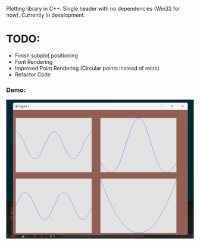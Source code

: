 Plotting library in C++.
Single header with no dependencies (Win32 for now).
Currently in development.


<h1>TODO:</h1>
<ul>
    <li>Finish subplot positioning</li>
    <li>Font Rendering</li>
    <li>Improved Point Rendering (Circular points instead of rects)</li>
    <li>Refactor Code</li>
</ul>

<h3>Demo:</h3>
<img src="image.webp" />